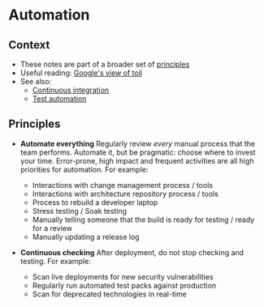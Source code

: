 # Automation

## Context

* These notes are part of a broader set of [principles](../principles.md)
* Useful reading: [Google's view of toil](https://landing.google.com/sre/sre-book/chapters/eliminating-toil/)
* See also:
    * [Continuous integration](continuous-integration.md)
    * [Test automation](test-automation.md)

## Principles

* **Automate everything**
  Regularly review *every* manual process that the team performs. Automate it, but be pragmatic: choose where to invest your time. Error-prone, high impact and frequent activities are all high priorities for automation.
  For example:
    * Interactions with change management process / tools
    * Interactions with architecture repository process / tools
    * Process to rebuild a developer laptop
    * Stress testing / Soak testing
    * Manually telling someone that the build is ready for testing / ready for a review
    * Manually updating a release log

* **Continuous checking**
  After deployment, do not stop checking and testing.
  For example:
    * Scan live deployments for new security vulnerabilities
    * Regularly run automated test packs against production
    * Scan for deprecated technologies in real-time
